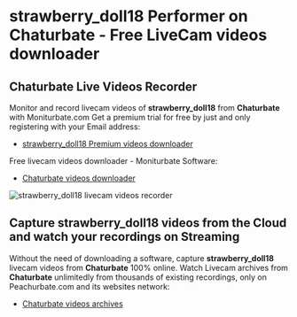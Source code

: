# strawberry_doll18 Performer on Chaturbate - Free LiveCam videos downloader

## Chaturbate Live Videos Recorder

Monitor and record livecam videos of **strawberry_doll18** from **Chaturbate** with Moniturbate.com
Get a premium trial for free by just and only registering with your Email address:
* [strawberry_doll18 Premium videos downloader](https://moniturbate.com/request-demo-licence-key.html)

Free livecam videos downloader - Moniturbate Software:
* [Chaturbate videos downloader](https://moniturbate.com/moniturbate-download-software.html)

![strawberry_doll18 livecam videos recorder](https://peachurnet.com/templates/moniturbate-software.png)


## Capture strawberry_doll18 videos from the Cloud and watch your recordings on Streaming

Without the need of downloading a software, capture **strawberry_doll18** livecam videos from **Chaturbate** 100% online.
Watch Livecam archives from **Chaturbate** unlimitedly from thousands of existing recordings, only on Peachurbate.com and its websites network:
* [Chaturbate videos archives](https://peachurnet.com/)